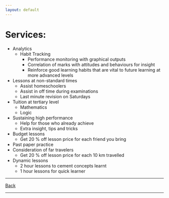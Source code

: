 ```yaml
---
layout: default
---
```


# [](#Services)Services:

- Analytics
  - Habit Tracking
  	- Performance monitoring with graphical outputs
	- Correlation of marks with attitudes and behaviours for insight
    - Reinforce good learning habits that are vital to future learning at more advanced levels
- Lessons at non-standard times
  - Assist homeschoolers
  - Assist in off time during examinations
  - Last minute revision on Saturdays
- Tuition at tertiary level
  - Mathematics
  - Logic
- Sustaining high performance
  - Help for those who already achieve
  - Extra insight, tips and tricks
- Budget lessons
  - Get 20$~\%$ off lesson price for each friend you bring
- Past paper practice
- Consideration of far travelers
  - Get 20$~\%$ off lesson price for each 10$~$km travelled
- Dynamic lessons
  - 2 hour lessons to cement concepts learnt
  - 1 hour lessons for quick learner

* * *
[Back](./)

* * *

